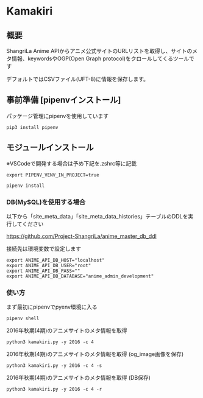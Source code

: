 # Kamakiri

## 概要

ShangriLa Anime APIからアニメ公式サイトのURLリストを取得し、サイトのメタ情報、keywordsやOGP(Open Graph protocol)をクロールしてくるツールです

デフォルトではCSVファイル(UFT-8)に情報を保存します。


## 事前準備 [pipenvインストール]

パッケージ管理にpipenvを使用しています

```
pip3 install pipenv
```

## モジュールインストール

※VSCodeで開発する場合は予め下記を.zshrc等に記載

```
export PIPENV_VENV_IN_PROJECT=true
```

```
pipenv install
```

### DB(MySQL)を使用する場合

以下から「site_meta_data」「site_meta_data_histories」テーブルのDDLを実行してください

https://github.com/Project-ShangriLa/anime_master_db_ddl

接続先は環境変数で設定します

```
export ANIME_API_DB_HOST="localhost"
export ANIME_API_DB_USER="root"
export ANIME_API_DB_PASS=""
export ANIME_API_DB_DATABASE="anime_admin_development"
```

### 使い方

まず最初にpipenvでpyenv環境に入る

```
pipenv shell
```

2016年秋期(4期)のアニメサイトのメタ情報を取得

```
python3 kamakiri.py -y 2016 -c 4
```

2016年秋期(4期)のアニメサイトのメタ情報を取得 (og_image画像を保存)

```
python3 kamakiri.py -y 2016 -c 4 -s
```

2016年秋期(4期)のアニメサイトのメタ情報を取得 (DB保存)

```
python3 kamakiri.py -y 2016 -c 4 -r
```
